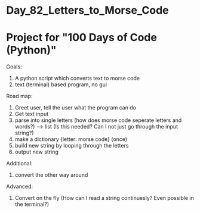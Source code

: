 # Day_82_Letters_to_Morse_Code
# Project for "100 Days of Code (Python)"

Goals: 

1. A python script which converts text to morse code
2. text (terminal) based program, no gui



Road map:

1. Greet user, tell the user what the program can do
2. Get text input
3. parse into single letters (how does morse code seperate letters and words?) --> list
(Is this needed? Can I not just go through the input string?)
4. make a dictionary {letter: morse code} (once)
5. build new string by looping through the letters
6. output new string

Additional: 
1. convert the other way around 

Advanced:
1. Convert on the fly (How can I read  a string continuesly? Even possible in the terminal?)